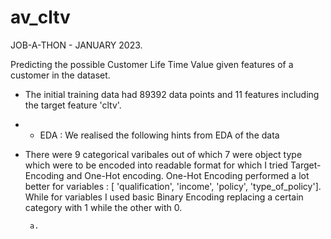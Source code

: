# av_cltv

JOB-A-THON - JANUARY 2023.

Predicting the possible Customer Life Time Value given features of a customer in the dataset.

* The initial training data had 89392 data points and 11 features including the target feature 'cltv'.
* * EDA : We realised the following hints from EDA of the data 
* There were 9 categorical varibales out of which 7 were object type which were to be encoded into readable format for which I tried Target-Encoding and One-Hot encoding. One-Hot Encoding performed a lot better for variables : [ 'qualification', 'income', 'policy', 'type_of_policy']. While for variables I used basic Binary Encoding replacing a certain category with 1 while the other with 0.

       a. 
